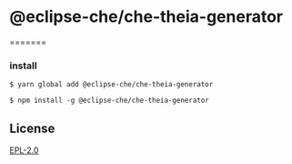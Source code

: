 # @eclipse-che/che-theia-generator
=======


### install


```
$ yarn global add @eclipse-che/che-theia-generator
```

```
$ npm install -g @eclipse-che/che-theia-generator
```


## License

[EPL-2.0](LICENSE)
